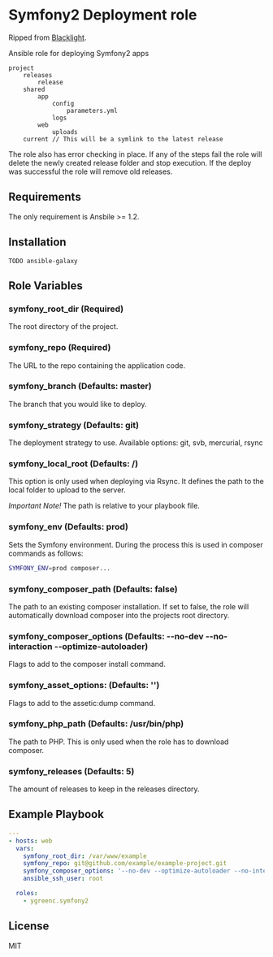 # Symfony2 Deployment role

Ripped from [Blacklight](http://www.blacklight.co.za).

Ansible role for deploying Symfony2 apps

```
project
    releases
        release
    shared
        app
            config
                parameters.yml
            logs
        web
            uploads
    current // This will be a symlink to the latest release
```

The role also has error checking in place. If any of the steps fail the role will delete the newly created release folder
and stop execution. If the deploy was successful the role will remove old releases.

Requirements
------------

The only requirement is Ansbile >= 1.2.

Installation
------------

```
TODO ansible-galaxy
```

Role Variables
--------------


### symfony_root_dir (Required)

The root directory of the project.

### symfony_repo (Required)

The URL to the repo containing the application code.

### symfony_branch (Defaults: master)

The branch that you would like to deploy.

### symfony_strategy (Defaults: git)

The deployment strategy to use. Available options: git, svb, mercurial, rsync

### symfony_local_root (Defaults: /)

This option is only used when deploying via Rsync. It defines the path to the local folder to upload to the server.

*Important Note!* The path is relative to your playbook file.

### symfony_env (Defaults: prod)

Sets the Symfony environment. During the process this is used in composer commands as follows:

```bash
SYMFONY_ENV=prod composer...
```

### symfony_composer_path (Defaults: false)

The path to an existing composer installation. If set to false, the role will automatically download composer into the
projects root directory.

### symfony_composer_options (Defaults: --no-dev --no-interaction --optimize-autoloader)

Flags to add to the composer install command.

### symfony_asset_options: (Defaults: '')

Flags to add to the assetic:dump command.

### symfony_php_path (Defaults: /usr/bin/php)

The path to PHP. This is only used when the role has to download composer.

### symfony_releases (Defaults: 5)

The amount of releases to keep in the releases directory.

Example Playbook
----------------

```yml
---
- hosts: web
  vars:
    symfony_root_dir: /var/www/example
    symfony_repo: git@github.com/example/example-project.git
    symfony_composer_options: '--no-dev --optimize-autoloader --no-interaction'
    ansible_ssh_user: root

  roles:
    - ygreenc.symfony2
```

License
-------

MIT
